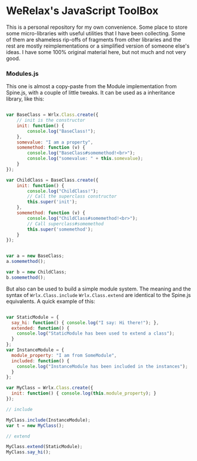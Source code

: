 # WeRelax's JavaScript ToolBox

This is a personal repository for my own convenience. Some place to store some micro-libraries with useful utilities that I have been collecting. Some of them are shameless rip-offs of fragments from other libraries and the rest are mostly reimplementations or a simplified version of someone else's ideas. I have some 100% original material here, but not much and not very good.

### Modules.js

This one is almost a copy-paste from the Module implementation from Spine.js, with a couple of little tweaks. It can be used as a inheritance library, like this:

```javascript

var BaseClass = Wrlx.Class.create({
    // init is the constructor
    init: function() {
        console.log("BaseClass!");
    },
    somevalue: "I am a property",
    somemethod: function (v) {
        console.log("BaseClass#somemethod!<br>");
        console.log("somevalue: " + this.somevalue);
    }
});

var ChildClass = BaseClass.create({
    init: function() {
        console.log("ChildClass!");
        // Call the superclass constructor
        this.super('init');
    },
    somemethod: function (v) {
        console.log("ChildClass#somemethod!<br>");
        // Call superclass#somemethod
        this.super('somemethod');
    }
});


var a = new BaseClass;
a.somemethod();

var b = new ChildClass;
b.somemethod();

```

But also can be used to build a simple module system. The meaning and the syntax of `Wrlx.Class.include` `Wrlx.Class.extend` are identical to the Spine.js equivalents. A quick example of this:

```javascript

var StaticModule = {
  say_hi: function() { console.log("I say: Hi there!"); },
  extended: function() {
    console.log("StaticModule has been used to extend a class");
  }
};
var InstanceModule = {
  module_property: "I am from SomeModule",
  included: function() {
    console.log("InstanceModule has been included in the instances");
  }
};

var MyClass = Wrlx.Class.create({
  init: function() { console.log(this.module_property); }
});

// include

MyClass.include(InstanceModule);
var t = new MyClass();

// extend

MyClass.extend(StaticModule);
MyClass.say_hi();

```
